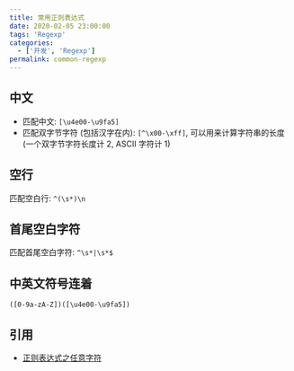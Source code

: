 ```yaml
---
title: 常用正则表达式
date: 2020-02-05 23:00:00
tags: 'Regexp'
categories:
  - ['开发', 'Regexp']
permalink: common-regexp
---
```


## 中文

- 匹配中文: `[\u4e00-\u9fa5]`
- 匹配双字节字符 (包括汉字在内): `[^\x00-\xff]`, 可以用来计算字符串的长度 (一个双字节字符长度计 2, ASCII 字符计 1)

## 空行

匹配空白行: `^(\s*)\n`

## 首尾空白字符

匹配首尾空白字符: `^\s*|\s*$`

## 中英文符号连着

`([0-9a-zA-Z])([\u4e00-\u9fa5])`

## 引用

- [正则表达式之任意字符](https://www.w3cschool.cn/regexp/1ngu1pqi.html)
